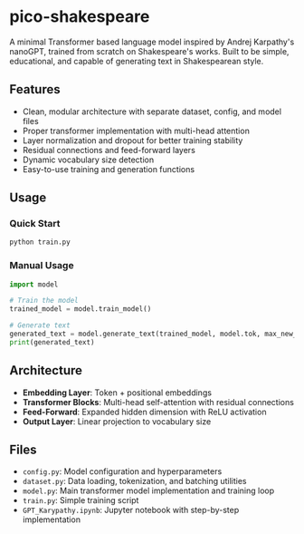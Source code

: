 # pico-shakespeare
A minimal Transformer based language model inspired by Andrej Karpathy's nanoGPT, trained from scratch on Shakespeare's works. Built to be simple, educational, and capable of generating text in Shakespearean style.

## Features
- Clean, modular architecture with separate dataset, config, and model files
- Proper transformer implementation with multi-head attention
- Layer normalization and dropout for better training stability
- Residual connections and feed-forward layers
- Dynamic vocabulary size detection
- Easy-to-use training and generation functions

## Usage

### Quick Start
```bash
python train.py
```

### Manual Usage
```python
import model

# Train the model
trained_model = model.train_model()

# Generate text
generated_text = model.generate_text(trained_model, model.tok, max_new_tokens=500)
print(generated_text)
```

## Architecture
- **Embedding Layer**: Token + positional embeddings
- **Transformer Blocks**: Multi-head self-attention with residual connections
- **Feed-Forward**: Expanded hidden dimension with ReLU activation
- **Output Layer**: Linear projection to vocabulary size

## Files
- `config.py`: Model configuration and hyperparameters
- `dataset.py`: Data loading, tokenization, and batching utilities  
- `model.py`: Main transformer model implementation and training loop
- `train.py`: Simple training script
- `GPT_Karypathy.ipynb`: Jupyter notebook with step-by-step implementation
